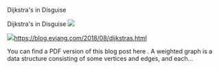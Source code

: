 Dijkstra's in Disguise

Dijkstra's in Disguise
![](../_resources/ce4cc4d389efb25dbada7e52c02c875b.png)

![](../_resources/3fe3f17f30bb635cac25d6412391ff5c.png)https://blog.evjang.com/2018/08/dijkstras.html

You can find a PDF version of this blog post here . A weighted graph is a data structure consisting of some vertices and edges, and each...